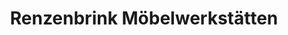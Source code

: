 ---
title: "Renzenbrink Möbelwerkstätten"
url: /quakenbrueck/renzenbrink-moebelwerkstaetten/
shop: Möbel
---